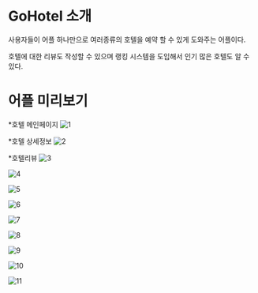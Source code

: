 # GoHotel 소개
 사용자들이 어플 하나만으로 여러종류의 호텔을 예약 할 수 있게 도와주는 어플이다.  
   
 호텔에 대한 리뷰도 작성할 수 있으며 랭킹 시스템을 도입해서 인기 많은 호텔도 알 수 있다.  

# 어플 미리보기
*호텔 메인페이지
![1](https://user-images.githubusercontent.com/60025666/72664414-05094400-3a41-11ea-8f1d-cc4c95eecb50.PNG)
  
  *호텔 상세정보
![2](https://user-images.githubusercontent.com/60025666/72664415-05094400-3a41-11ea-91ef-4ef88de372c7.PNG)

  *호텔리뷰
![3](https://user-images.githubusercontent.com/60025666/72664416-05094400-3a41-11ea-8050-0772aab4e33f.PNG)
  
![4](https://user-images.githubusercontent.com/60025666/72664417-05a1da80-3a41-11ea-97fe-f42d7cfe85ff.PNG)
  
![5](https://user-images.githubusercontent.com/60025666/72664418-05a1da80-3a41-11ea-97b6-8fa59f9a1dd0.PNG)
  
![6](https://user-images.githubusercontent.com/60025666/72664419-05a1da80-3a41-11ea-97f4-3df4cecd7891.PNG)
  
![7](https://user-images.githubusercontent.com/60025666/72664420-05a1da80-3a41-11ea-8574-b67bca640d67.PNG)
  
![8](https://user-images.githubusercontent.com/60025666/72664421-063a7100-3a41-11ea-89cb-8497cfe0ffcb.PNG)
  
![9](https://user-images.githubusercontent.com/60025666/72664422-06d30780-3a41-11ea-9f11-73d08cdb1754.PNG)
  
![10](https://user-images.githubusercontent.com/60025666/72664423-06d30780-3a41-11ea-933e-fe8b9822b039.PNG)
  
![11](https://user-images.githubusercontent.com/60025666/72664424-06d30780-3a41-11ea-9673-1299edbe8339.PNG)
  
